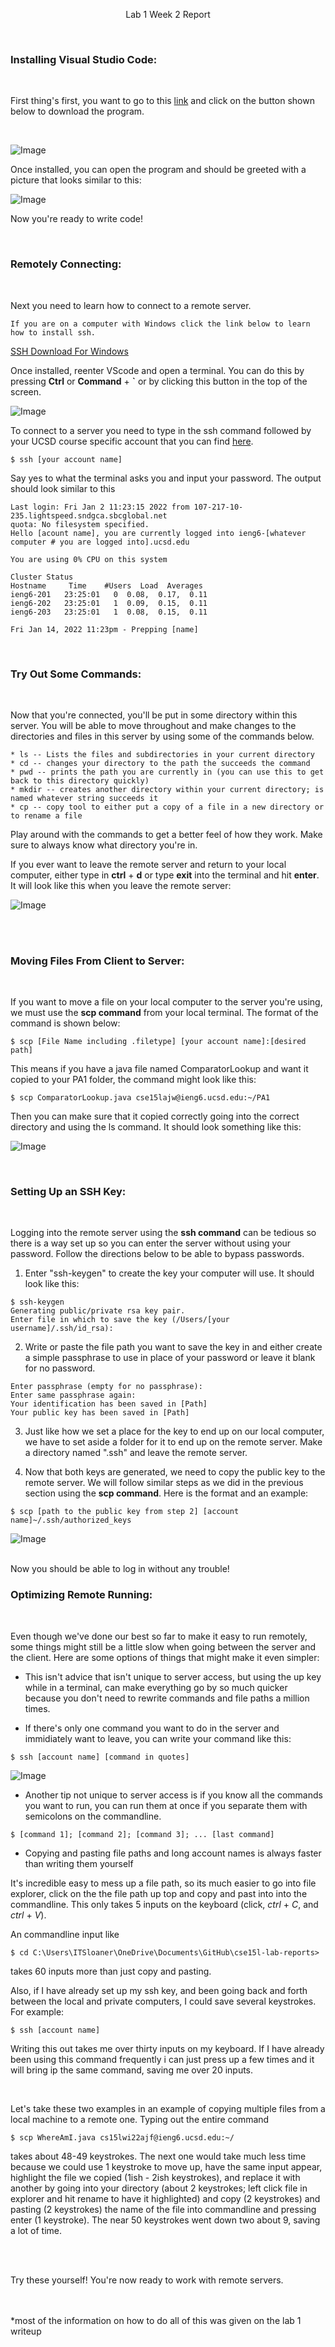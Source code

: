 <p align="center">
Lab 1 Week 2 Report
</p>
<br />

### **Installing Visual Studio Code:**
<br />  

First thing's first, you want to go to this 
[link](https://code.visualstudio.com/) and click on the button shown below to download the program. 

<br />   


![Image](VSCodeButton.png)


Once installed, you can open the program and should be greeted with a picture that looks similar to this:

![Image](vscode.png)

Now you're ready to write code!


<br /> 

### **Remotely Connecting:**

<br /> 

Next you need to learn how to connect to a remote server.

```
If you are on a computer with Windows click the link below to learn how to install ssh.
```
[SSH Download For Windows](https://docs.microsoft.com/en-us/windows-server/administration/openssh/openssh_install_firstuse)


Once installed, reenter VScode and open a terminal. You can do this by pressing **Ctrl** or **Command** + **`** or by clicking this button in the top of the screen. 

![Image](NewTerminal.png)

To connect to a server you need to type in the ssh command followed by your UCSD course specific account that you can find [here](https://sdacs.ucsd.edu/~icc/index.php).

```
$ ssh [your account name]
```
Say yes to what the terminal asks you and input your password. The output should look similar to this

```
Last login: Fri Jan 2 11:23:15 2022 from 107-217-10-235.lightspeed.sndgca.sbcglobal.net
quota: No filesystem specified.
Hello [acount name], you are currently logged into ieng6-[whatever computer # you are logged into].ucsd.edu

You are using 0% CPU on this system

Cluster Status 
Hostname     Time    #Users  Load  Averages  
ieng6-201   23:25:01   0  0.08,  0.17,  0.11
ieng6-202   23:25:01   1  0.09,  0.15,  0.11
ieng6-203   23:25:01   1  0.08,  0.15,  0.11

Fri Jan 14, 2022 11:23pm - Prepping [name]
```

<br /> 

### **Try Out Some Commands:**

<br /> 

Now that you're connected, you'll be put in some directory within this server. You will be able to move throughout and make changes to the directories and files in this server by using some of the commands below.

```
* ls -- Lists the files and subdirectories in your current directory
* cd -- changes your directory to the path the succeeds the command
* pwd -- prints the path you are currently in (you can use this to get back to this directory quickly)
* mkdir -- creates another directory within your current directory; is named whatever string succeeds it
* cp -- copy tool to either put a copy of a file in a new directory or to rename a file
```
Play around with the commands to get a better feel of how they work. Make sure to always know what directory you're in.

If you ever want to leave the remote server and return to your local computer, either type in **ctrl** + **d** or type **exit** into the terminal and hit **enter**. It will look like this when you leave the remote server:




![Image](exitssh.png)

<br />

<br />

### **Moving Files From Client to Server:**
<br />  

If you want to move a file on your local computer to the server you're using, we must use the **scp command** from your local terminal. The format of the command is shown below:

```
$ scp [File Name including .filetype] [your account name]:[desired path]
```

This means if you have a java file named ComparatorLookup and want it copied to your PA1 folder, the command might look like this:
```
$ scp ComparatorLookup.java cse15lajw@ieng6.ucsd.edu:~/PA1
```
Then you can make sure that it copied correctly going into the correct directory and using the ls command. It should look something like this:

![Image](ls.png)

<br /> 

### **Setting Up an SSH Key:**

<br /> 

Logging into the remote server using the **ssh command** can be tedious so there is a way set up so you can enter the server without using your password. Follow the directions below to be able to bypass passwords.

1. Enter "ssh-keygen" to create the key your computer will use. It should look like this:
```
$ ssh-keygen
Generating public/private rsa key pair.
Enter file in which to save the key (/Users/[your username]/.ssh/id_rsa):
``` 
2. Write or paste the file path you want to save the key in and either create a simple passphrase to use in place of your password or leave it blank for no password.
```
Enter passphrase (empty for no passphrase): 
Enter same passphrase again: 
Your identification has been saved in [Path]
Your public key has been saved in [Path]
```
3. Just like how we set a place for the key to end up on our local computer, we have to set aside a folder for it to end up on the remote server. Make a directory named ".ssh" and leave the remote server.

4. Now that both keys are generated, we need to copy the public key to the remote server. We will follow similar steps as we did in the previous section using the **scp command**. Here is the format and an example:

```
$ scp [path to the public key from step 2] [account name]~/.ssh/authorized_keys
```

![Image](sshkey.png)
 
 <br /> 
Now you should be able to log in without any trouble!

<br /> 

### **Optimizing Remote Running:**

<br /> 

Even though we've done our best so far to make it easy to run remotely, some things might still be a little slow when going between the server and the client. Here are some options of things that might make it even simpler:

* This isn't advice that isn't unique to server access, but using the up key while in a terminal, can make everything go by so much quicker because you don't need to rewrite commands and file paths a million times.

* If there's only one command you want to do in the server and immidiately want to leave, you can write your command like this:
 
```
$ ssh [account name] [command in quotes]
```
![Image](lscommand.png)
* Another tip not unique to server access is if you know all the commands you want to run, you can run them at once if you separate them with semicolons on the commandline.
```
$ [command 1]; [command 2]; [command 3]; ... [last command]
```
* Copying and pasting file paths and long account names is always faster than writing them yourself

It's incredible easy to mess up a file path, so its much easier to go into file explorer, click on the the file path up top and copy and past into into the commandline. This only takes 5 inputs on the keyboard (click, *ctrl* + *C*, and *ctrl* + *V*).

An commandline input like 

```
$ cd C:\Users\ITSloaner\OneDrive\Documents\GitHub\cse15l-lab-reports>
```

takes 60 inputs more than just copy and pasting.

 
Also, if I have already set up my ssh key, and been going back and forth between the local and private computers, I could save several keystrokes. For example:

```
$ ssh [account name]
```
Writing this out takes me over thirty inputs on my keyboard. If I have already been using this command frequently i can just press up a few times and it will bring ip the same command, saving me over 20 inputs.

<br>

Let's take these two examples in an example of copying multiple files from a local machine to a remote one. Typing out the entire command

```
$ scp WhereAmI.java cs15lwi22ajf@ieng6.ucsd.edu:~/
```
takes about 48-49 keystrokes. The next one would take much less time because we could use 1 keystroke to move up, have the same input appear, highlight the file we copied (1ish - 2ish keystrokes), and replace it with another by going into your directory (about 2 keystrokes; left click file in explorer and hit rename to have it highlighted) and copy (2 keystrokes) and pasting (2 keystrokes) the name of the file into commandline and pressing enter (1 keystroke). The near 50 keystrokes went down two about 9, saving a lot of time.

<br>
<br>

Try these yourself! You're now ready to work with remote servers.

<br /> <br />
*most of the information on how to do all of this was given on the lab 1 writeup


